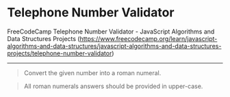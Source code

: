 # Telephone Number Validator
FreeCodeCamp Telephone Number Validator - JavaScript Algorithms and Data Structures Projects 
(https://www.freecodecamp.org/learn/javascript-algorithms-and-data-structures/javascript-algorithms-and-data-structures-projects/telephone-number-validator)

---

> Convert the given number into a roman numeral.

> All roman numerals answers should be provided in upper-case.
